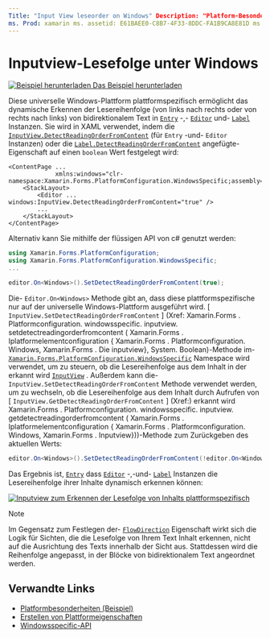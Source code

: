 ```yaml
---
Title: "Input View leseorder on Windows" Description: "Platform-Besonderheiten ermöglicht Ihnen die Nutzung von Funktionen, die nur auf einer bestimmten Plattform verfügbar sind, ohne dass benutzerdefinierte Renderer oder Effekte implementiert werden. In diesem Artikel wird erläutert, wie Sie das Windows-plattformspezifische verwenden können, mit dem die Lesereihenfolge von bidirektionalem Text dynamisch erkannt wird. "
ms. Prod: xamarin ms. assetid: E61BAEE0-C8B7-4F33-8DDC-FA1B9CA8E81D ms. Technology: xamarin-Forms Author: davidbritch ms. Author: dabritch ms. Date: 10/24/2018 NO-LOC: [ Xamarin.Forms , Xamarin.Essentials ]
---
```


# <a name="inputview-reading-order-on-windows"></a>Inputview-Lesefolge unter Windows

[![Beispiel herunterladen](~/media/shared/download.png) Das Beispiel herunterladen](https://docs.microsoft.com/samples/xamarin/xamarin-forms-samples/userinterface-platformspecifics)

Diese universelle Windows-Plattform plattformspezifisch ermöglicht das dynamische Erkennen der Lesereihenfolge (von links nach rechts oder von rechts nach links) von bidirektionalem Text in [`Entry`](xref:Xamarin.Forms.Entry) -,- [`Editor`](xref:Xamarin.Forms.Editor) und- [`Label`](xref:Xamarin.Forms.Label) Instanzen. Sie wird in XAML verwendet, indem die [`InputView.DetectReadingOrderFromContent`](xref:Xamarin.Forms.PlatformConfiguration.WindowsSpecific.InputView.DetectReadingOrderFromContentProperty) (für `Entry` -und- `Editor` Instanzen) oder die [`Label.DetectReadingOrderFromContent`](xref:Xamarin.Forms.PlatformConfiguration.WindowsSpecific.Label.DetectReadingOrderFromContentProperty) angefügte-Eigenschaft auf einen `boolean` Wert festgelegt wird:

```xaml
<ContentPage ...
             xmlns:windows="clr-namespace:Xamarin.Forms.PlatformConfiguration.WindowsSpecific;assembly=Xamarin.Forms.Core">
    <StackLayout>
        <Editor ... windows:InputView.DetectReadingOrderFromContent="true" />
        ...
    </StackLayout>
</ContentPage>
```

Alternativ kann Sie mithilfe der flüssigen API von c# genutzt werden:

```csharp
using Xamarin.Forms.PlatformConfiguration;
using Xamarin.Forms.PlatformConfiguration.WindowsSpecific;
...

editor.On<Windows>().SetDetectReadingOrderFromContent(true);
```

Die- `Editor.On<Windows>` Methode gibt an, dass diese plattformspezifische nur auf der universelle Windows-Plattform ausgeführt wird. [ `InputView.SetDetectReadingOrderFromContent` ] (Xref: Xamarin.Forms . Platformconfiguration. windowsspecific. inputview. setdetectreadingorderfromcontent ( Xamarin.Forms . Iplatformelementconfiguration { Xamarin.Forms . Platformconfiguration. Windows, Xamarin.Forms . Die inputview}, System. Boolean)-Methode im- [`Xamarin.Forms.PlatformConfiguration.WindowsSpecific`](xref:Xamarin.Forms.PlatformConfiguration.WindowsSpecific) Namespace wird verwendet, um zu steuern, ob die Lesereihenfolge aus dem Inhalt in der erkannt wird [`InputView`](xref:Xamarin.Forms.InputView) . Außerdem kann die- `InputView.SetDetectReadingOrderFromContent` Methode verwendet werden, um zu wechseln, ob die Lesereihenfolge aus dem Inhalt durch Aufrufen von [ `InputView.GetDetectReadingOrderFromContent` ] (Xref:) erkannt wird Xamarin.Forms . Platformconfiguration. windowsspecific. inputview. getdetectreadingorderfromcontent ( Xamarin.Forms . Iplatformelementconfiguration { Xamarin.Forms . Platformconfiguration. Windows, Xamarin.Forms . Inputview}))-Methode zum Zurückgeben des aktuellen Werts:

```csharp
editor.On<Windows>().SetDetectReadingOrderFromContent(!editor.On<Windows>().GetDetectReadingOrderFromContent());
```

Das Ergebnis ist, [`Entry`](xref:Xamarin.Forms.Entry) dass [`Editor`](xref:Xamarin.Forms.Editor) -,-und- [`Label`](xref:Xamarin.Forms.Label) Instanzen die Lesereihenfolge ihrer Inhalte dynamisch erkennen können:

[![Inputview zum Erkennen der Lesefolge von Inhalts plattformspezifisch](inputview-reading-order-images/editor-readingorder.png "Inputview zum Erkennen der Lesefolge von Inhalts plattformspezifisch")](inputview-reading-order-images/editor-readingorder-large.png#lightbox "Inputview zum Erkennen der Lesefolge von Inhalts plattformspezifisch")

> [!NOTE]
> Im Gegensatz zum Festlegen der- [`FlowDirection`](xref:Xamarin.Forms.VisualElement.FlowDirection) Eigenschaft wirkt sich die Logik für Sichten, die die Lesefolge von Ihrem Text Inhalt erkennen, nicht auf die Ausrichtung des Texts innerhalb der Sicht aus. Stattdessen wird die Reihenfolge angepasst, in der Blöcke von bidirektionalem Text angeordnet werden.

## <a name="related-links"></a>Verwandte Links

- [Platformbesonderheiten (Beispiel)](https://docs.microsoft.com/samples/xamarin/xamarin-forms-samples/userinterface-platformspecifics)
- [Erstellen von Plattformeigenschaften](~/xamarin-forms/platform/platform-specifics/index.md#creating-platform-specifics)
- [Windowsspecific-API](xref:Xamarin.Forms.PlatformConfiguration.WindowsSpecific)

